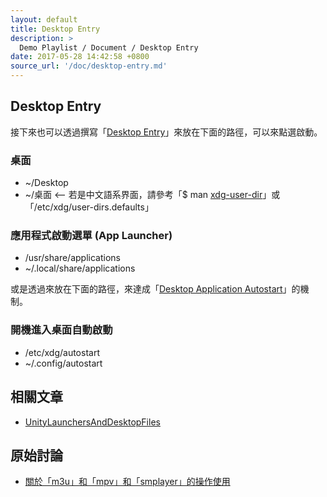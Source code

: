 ```yaml
---
layout: default
title: Desktop Entry
description: >
  Demo Playlist / Document / Desktop Entry
date: 2017-05-28 14:42:58 +0800
source_url: '/doc/desktop-entry.md'
---
```


## Desktop Entry

接下來也可以透過撰寫「[Desktop Entry](https://www.freedesktop.org/wiki/Specifications/desktop-entry-spec/)」來放在下面的路徑，可以來點選啟動。

### 桌面

* ~/Desktop
* ~/桌面 <-- 若是中文語系界面，請參考「$ man [xdg-user-dir](http://manpages.ubuntu.com/manpages/xenial/en/man1/xdg-user-dir.1.html)」或「/etc/xdg/user-dirs.defaults」

### 應用程式啟動選單 (App Launcher)

* /usr/share/applications
* ~/.local/share/applications

或是透過來放在下面的路徑，來達成「[Desktop Application Autostart](https://www.freedesktop.org/wiki/Specifications/autostart-spec/)」的機制。

### 開機進入桌面自動啟動

* /etc/xdg/autostart
* ~/.config/autostart


## 相關文章

* [UnityLaunchersAndDesktopFiles](https://help.ubuntu.com/community/UnityLaunchersAndDesktopFiles)


## 原始討論

* [關於「m3u」和「mpv」和「smplayer」的操作使用](https://www.ubuntu-tw.org/modules/newbb/viewtopic.php?post_id=357582#forumpost357582)
